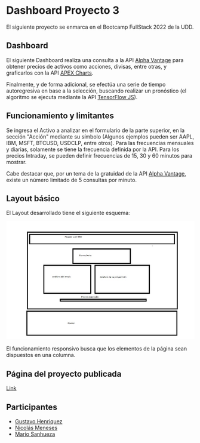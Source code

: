 # Dashboard Proyecto 3

El siguiente proyecto se enmarca en el Bootcamp FullStack 2022 de la UDD.

## Dashboard

El siguiente Dashboard realiza una consulta a la API [Alpha Vantage](https://www.alphavantage.co/) para obtener precios de activos como acciones, divisas, entre otras, y graficarlos con la API [APEX Charts](https://apexcharts.com/).

Finalmente, y de forma adicional, se efectúa una serie de tiempo autoregresiva en base a la selección, buscando realizar un pronóstico (el algoritmo se ejecuta mediante la API [TensorFlow JS](https://www.tensorflow.org/)). 

## Funcionamiento y limitantes

Se ingresa el Activo a analizar en el formulario de la parte superior, en la sección "Acción" mediante su símbolo (Algunos ejemplos pueden ser AAPL, IBM, MSFT, BTCUSD, USDCLP, entre otros). Para las frecuencias mensuales y diarias, solamente se tiene la frecuencia definida por la API. Para los precios Intraday, se pueden definir frecuencias de 15, 30 y 60 minutos para mostrar.

Cabe destacar que, por un tema de la gratuidad de la API [Alpha Vantage](https://www.alphavantage.co/), existe un número limitado de 5 consultas por minuto.

## Layout básico

El Layout desarrollado tiene el siguiente esquema:

![](./images/layout-basico.jpg) 

El funcionamiento responsivo busca que los elementos de la página sean dispuestos en una columna.

## Página del proyecto publicada

[Link](https://guitaralgorithman.github.io/proyecto_3_dashboard/)

## Participantes

- [Gustavo Henriquez](https://github.com/guitarAlgorithman)
- [Nicolás Meneses](https://github.com/BootNM)
- [Mario Sanhueza](https://github.com/MarioASG)
